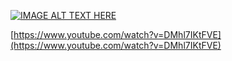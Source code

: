 [![IMAGE ALT TEXT HERE](https://img.youtube.com/vi/DMhl7IKtFVE/maxresdefault.jpg)](https://www.youtube.com/watch?v=DMhl7IKtFVE)


[https://www.youtube.com/watch?v=DMhl7IKtFVE](https://www.youtube.com/watch?v=DMhl7IKtFVE)

